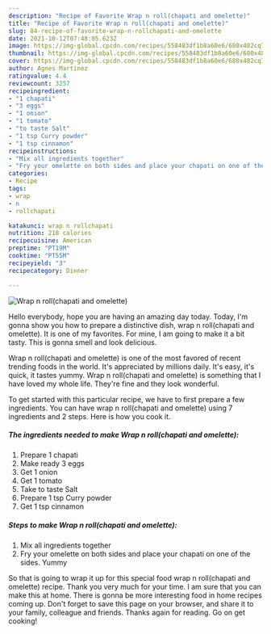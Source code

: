 ```yaml
---
description: "Recipe of Favorite Wrap n roll(chapati and omelette)"
title: "Recipe of Favorite Wrap n roll(chapati and omelette)"
slug: 84-recipe-of-favorite-wrap-n-rollchapati-and-omelette
date: 2021-10-12T07:48:05.623Z
image: https://img-global.cpcdn.com/recipes/558483df1b8a60e6/680x482cq70/wrap-n-rollchapati-and-omelette-recipe-main-photo.jpg
thumbnail: https://img-global.cpcdn.com/recipes/558483df1b8a60e6/680x482cq70/wrap-n-rollchapati-and-omelette-recipe-main-photo.jpg
cover: https://img-global.cpcdn.com/recipes/558483df1b8a60e6/680x482cq70/wrap-n-rollchapati-and-omelette-recipe-main-photo.jpg
author: Agnes Martinez
ratingvalue: 4.4
reviewcount: 3257
recipeingredient:
- "1 chapati"
- "3 eggs"
- "1 onion"
- "1 tomato"
- "to taste Salt"
- "1 tsp Curry powder"
- "1 tsp cinnamon"
recipeinstructions:
- "Mix all ingredients together"
- "Fry your omelette on both sides and place your chapati on one of the sides. Yummy"
categories:
- Recipe
tags:
- wrap
- n
- rollchapati

katakunci: wrap n rollchapati 
nutrition: 218 calories
recipecuisine: American
preptime: "PT19M"
cooktime: "PT55M"
recipeyield: "3"
recipecategory: Dinner

---
```



![Wrap n roll(chapati and omelette)](https://img-global.cpcdn.com/recipes/558483df1b8a60e6/680x482cq70/wrap-n-rollchapati-and-omelette-recipe-main-photo.jpg)

Hello everybody, hope you are having an amazing day today. Today, I'm gonna show you how to prepare a distinctive dish, wrap n roll(chapati and omelette). It is one of my favorites. For mine, I am going to make it a bit tasty. This is gonna smell and look delicious.

Wrap n roll(chapati and omelette) is one of the most favored of recent trending foods in the world. It's appreciated by millions daily. It's easy, it's quick, it tastes yummy. Wrap n roll(chapati and omelette) is something that I have loved my whole life. They're fine and they look wonderful.




To get started with this particular recipe, we have to first prepare a few ingredients. You can have wrap n roll(chapati and omelette) using 7 ingredients and 2 steps. Here is how you cook it.

<!--inarticleads1-->

##### The ingredients needed to make Wrap n roll(chapati and omelette):

1. Prepare 1 chapati
1. Make ready 3 eggs
1. Get 1 onion
1. Get 1 tomato
1. Take to taste Salt
1. Prepare 1 tsp Curry powder
1. Get 1 tsp cinnamon




<!--inarticleads2-->

##### Steps to make Wrap n roll(chapati and omelette):

1. Mix all ingredients together
1. Fry your omelette on both sides and place your chapati on one of the sides. Yummy




So that is going to wrap it up for this special food wrap n roll(chapati and omelette) recipe. Thank you very much for your time. I am sure that you can make this at home. There is gonna be more interesting food in home recipes coming up. Don't forget to save this page on your browser, and share it to your family, colleague and friends. Thanks again for reading. Go on get cooking!
